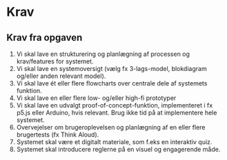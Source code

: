 # Krav
## Krav fra opgaven
1. Vi skal lave en strukturering og planlægning af processen og krav/features for systemet.
2. Vi skal lave en systemoversigt (vælg fx 3-lags-model, blokdiagram og/eller anden relevant model).
3. Vi skal lave ét eller flere flowcharts over centrale dele af systemets funktion.
4. Vi skal lave en eller flere low- og/eller high-fi prototyper
5. Vi skal lave en udvalgt proof-of-concept-funktion, implementeret i fx p5.js eller Arduino, hvis relevant. Brug ikke tid på at implementere hele systemet.
6. Overvejelser om brugeroplevelsen og planlægning af en eller flere brugertests (fx Think Aloud).
7. Systemet skal være et digitalt materiale, som f.eks en interaktiv quiz.
8. Systemet skal introducere reglerne på en visuel og engagerende måde.
